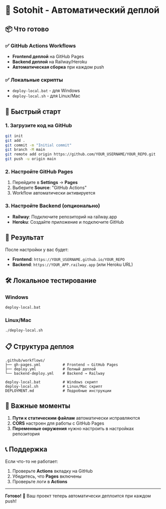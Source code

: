 # 🚀 Sotohit - Автоматический деплой

## 📦 Что готово

### ✅ GitHub Actions Workflows
- **Frontend деплой** на GitHub Pages
- **Backend деплой** на Railway/Heroku  
- **Автоматическая сборка** при каждом push

### ✅ Локальные скрипты
- `deploy-local.bat` - для Windows
- `deploy-local.sh` - для Linux/Mac

## 🎯 Быстрый старт

### 1. Загрузите код на GitHub
```bash
git init
git add .
git commit -m "Initial commit"
git branch -M main
git remote add origin https://github.com/YOUR_USERNAME/YOUR_REPO.git
git push -u origin main
```

### 2. Настройте GitHub Pages
1. Перейдите в **Settings** → **Pages**
2. Выберите **Source**: "GitHub Actions"
3. Workflow автоматически активируется

### 3. Настройте Backend (опционально)
- **Railway**: Подключите репозиторий на railway.app
- **Heroku**: Создайте приложение и подключите GitHub

## 🔗 Результат

После настройки у вас будет:
- **Frontend**: `https://YOUR_USERNAME.github.io/YOUR_REPO`
- **Backend**: `https://YOUR_APP.railway.app` (или Heroku URL)

## 🛠 Локальное тестирование

### Windows
```bash
deploy-local.bat
```

### Linux/Mac
```bash
./deploy-local.sh
```

## 📋 Структура деплоя

```
.github/workflows/
├── gh-pages.yml          # Frontend → GitHub Pages
├── deploy.yml            # Полный деплой
└── backend-deploy.yml    # Backend → Railway

deploy-local.bat          # Windows скрипт
deploy-local.sh           # Linux/Mac скрипт
DEPLOYMENT.md             # Подробные инструкции
```

## 🚨 Важные моменты

1. **Пути к статическим файлам** автоматически исправляются
2. **CORS** настроен для работы с GitHub Pages
3. **Переменные окружения** нужно настроить в настройках репозитория

## 📞 Поддержка

Если что-то не работает:
1. Проверьте **Actions** вкладку на GitHub
2. Убедитесь, что **Pages** включены
3. Проверьте логи в **Actions**

---

**Готово!** 🎉 Ваш проект теперь автоматически деплоится при каждом push!
